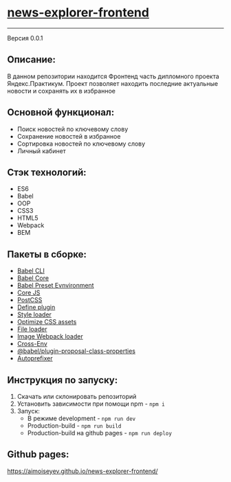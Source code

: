 # [news-explorer-frontend](https://github.com/AIMoiseyev/news-explorer-frontend)
***
Версия 0.0.1

## Описание:
В данном репозитории находится Фронтенд часть дипломного проекта Яндекс.Практикум. Проект позволяет находить последние актуальные новости и сохранять их в избранное 

## Основной функционал: 
- Поиск новостей по ключевому слову
- Сохранение новостей в избранное
- Сортировка новостей по ключевому слову
- Личный кабинет

## Стэк технологий:
- ES6
- Babel
- OOP
- CSS3
- HTML5
- Webpack
- BEM

## Пакеты в сборке:
- [Babel CLI](https://babeljs.io/docs/en/babel-cli#docsNav)
- [Babel Core](https://babeljs.io/docs/en/babel-core)
- [Babel Preset Evnvironment](https://babeljs.io/docs/en/babel-preset-env#docsNav)
- [Сore JS](https://github.com/zloirock/core-js#readme)
- [PostCSS](https://postcss.org/)
- [Define plugin](https://webpack.js.org/plugins/define-plugin/)
- [Style loader](https://github.com/webpack-contrib/style-loader)
- [Optimize CSS assets](https://www.npmjs.com/package/optimize-css-assets-webpack-plugin)
- [File loader](https://github.com/webpack-contrib/file-loader)
- [Image Webpack loader](https://www.npmjs.com/package/image-webpack-loader)
- [Cross-Env](https://www.npmjs.com/package/cross-env)
- [@babel/plugin-proposal-class-properties](https://babeljs.io/docs/en/babel-plugin-proposal-class-properties#installation)
- [Autoprefixer](https://github.com/postcss/autoprefixer#readme)

## Инструкция по запуску:
1. Скачать или склонировать репозиторий
2. Установить зависимости при помощи npm - `npm i`
3. Запуск:
    - В режиме development - `npm run dev`
    - Production-build - `npm run build`
    - Production-build на github pages - `npm run deploy`

## Github pages:
https://aimoiseyev.github.io/news-explorer-frontend/

